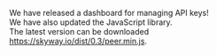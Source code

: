 We have released a dashboard for managing API keys!<br>
We have also updated the JavaScript library.<br>
The latest version can be downloaded <a target="_blank" href="https://skyway.io/dist/0.3/peer.min.js">https://skyway.io/dist/0.3/peer.min.js</a>.